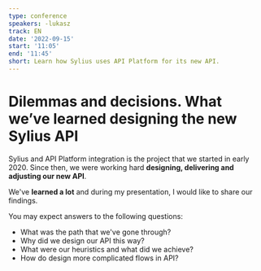 ```yaml
---
type: conference
speakers: -lukasz
track: EN
date: '2022-09-15'
start: '11:05'
end: '11:45'
short: Learn how Sylius uses API Platform for its new API.
---
```


# Dilemmas and decisions. What we’ve learned designing the new Sylius API

Sylius and API Platform integration is the project that we started in early 2020. Since then, we were working hard **designing, delivering and adjusting our new API**.

We've **learned a lot** and during my presentation, I would like to share our findings.

You may expect answers to the following questions:
- What was the path that we've gone through?
- Why did we design our API this way?
- What were our heuristics and what did we achieve?
- How do design more complicated flows in API?




